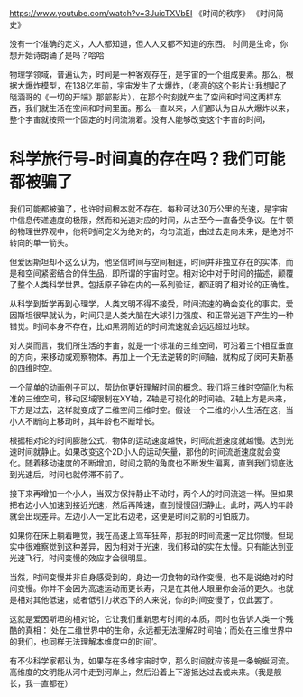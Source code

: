 <https://www.youtube.com/watch?v=3JuicTXVbEI> 《时间的秩序》
《时间简史》

没有一个准确的定义，人人都知道，但人人又都不知道的东西。   时间是生命，你想开始诗朗诵了是吗？哈哈

物理学领域，普遍认为，时间是一种客观存在，是宇宙的一个组成要素。那么，根据大爆炸模型，在138亿年前，宇宙发生了大爆炸，（老高的这个影片让我想起了晓涵哥的《一切的开端》那部影片），在那个时刻就产生了空间和时间这两样东西，我们就生活在空间和时间里面。那么一直以来，人们都认为自从大爆炸以来，整个宇宙就按照一个固定的时间流淌着。没有人能够改变这个宇宙的时间，

# 科学旅行号-时间真的存在吗？我们可能都被骗了

我们可能都被骗了，也许时间根本就不存在。每秒可达30万公里的光速，是宇宙中信息传递速度的极限，然而和光速对应的时间，从古至今一直备受争议。在牛顿的物理世界观中，他将时间定义为绝对的，均匀流逝，由过去走向未来，是绝对不转向的单一箭头。

但爱因斯坦却不这么认为，他坚信时间与空间相连，时间并非独立存在的实体，而是和空间紧密结合的伴生品，即所谓的宇宙时空。相对论中对于时间的描述，颠覆了整个人类科学世界。包括原子钟在内的一系列验证，都证明了相对论的正确性。

从科学到哲学再到心理学，人类文明不得不接受，时间流速的确会变化的事实。爱因斯坦很早就认为，时间只是人类大脑在大球引力强度、和正常光速下产生的一种错觉。时间本身不存在，比如黑洞附近的时间流速就会远远超过地球。

对人类而言，我们所生活的宇宙，就是一个标准的三维空间，可沿着三个相互垂直的方向，来移动或观察物体。再加上一个无法逆转的时间轴，就构成了闵可夫斯基的四维时空。

一个简单的动画例子可以，帮助你更好理解时间的概念。我们将三维时空简化为标准的三维空间，移动区域限制在XY轴，Z轴是可视化的时间轴。Z轴上方是未来，下方是过去，这样就变成了二维空间三维时空。假设一个二维的小人生活在这，当小人不断向上移动时，其年龄也不断增长。

根据相对论的时间膨胀公式，物体的运动速度越快，时间流逝速度就越慢。达到光速时间就静止。如果改变这个2D小人的运动矢量，那他的时间流逝速度就会变化。随着移动速度的不断增加，时间之箭的角度也不断发生偏离，直到我们彻底达到光速后，时间也就停滞不前了。

接下来再增加一个小人，当双方保持静止不动时，两个人的时间流速一样。但如果把右边小人加速到接近光速，然后再降速，直到慢慢回归静止。此时，两人的年龄就会出现差异。左边小人一定比右边老，这便是时间之箭的可怕威力。

如果你在床上躺着睡觉，我在高速上驾车狂奔，那我的时间流速一定比你慢。但现实中很难察觉到这种差异，因为相对于光速，我们移动的实在太慢。只有能达到亚光速飞行，时间变慢的效应才会很明显。

当然，时间变慢并非自身感受到的，身边一切食物的动作变慢，也不是说绝对的时间变慢。你并不会因为高速运动而更长寿，只是在其他人眼里你会活的更久。也就是相对其他低速，或者低引力状态下的人来说，你的时间变慢了，仅此罢了。

这就是爱因斯坦的相对论，它让我们重新思考时间的本质，同时也告诉人类一个残酷的真相：‘处在二维世界中的生命，永远都无法理解Z时间轴；而处在三维世界中的我们，也同样无法理解本维度中的时间’。

有不少科学家都认为，如果存在多维宇宙时空，那么时间就应该是一条蜿蜒河流。高维度的文明能从河中走到河岸上，然后沿着上下游抵达过去或未来。（我是舰长，我一直都在）
